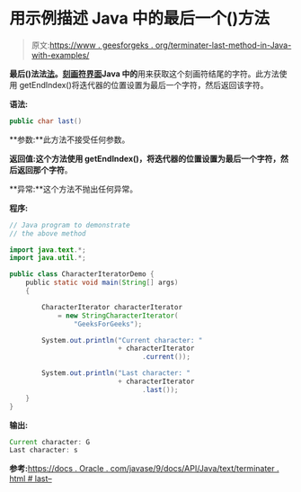 # 用示例描述 Java 中的最后一个()方法

> 原文:[https://www . geesforgeks . org/terminater-last-method-in-Java-with-examples/](https://www.geeksforgeeks.org/characteriterator-last-method-in-java-with-examples/)

**最后()**法**法[法](https://www.geeksforgeeks.org/tag/java-text-package/)。[刻画符界面](https://www.geeksforgeeks.org/tag/java-characteriterator/)Java 中的**用来获取这个刻画符结尾的字符。此方法使用 getEndIndex()将迭代器的位置设置为最后一个字符，然后返回该字符。

**语法:**

```java
public char last()

```

**参数:**此方法不接受任何参数。

**返回值:**这个方法使用 getEndIndex()，将迭代器的位置设置为最后一个字符，然后返回那个**字符**。

**异常:**这个方法不抛出任何异常。

**程序:**

```java
// Java program to demonstrate
// the above method

import java.text.*;
import java.util.*;

public class CharacterIteratorDemo {
    public static void main(String[] args)
    {

        CharacterIterator characterIterator
            = new StringCharacterIterator(
                "GeeksForGeeks");

        System.out.println("Current character: "
                           + characterIterator
                                 .current());

        System.out.println("Last character: "
                           + characterIterator
                                 .last());
    }
}
```

**输出:**

```java
Current character: G
Last character: s

```

**参考:**[https://docs . Oracle . com/javase/9/docs/API/Java/text/terminater . html # last–](https://docs.oracle.com/javase/9/docs/api/java/text/CharacterIterator.html#last--)